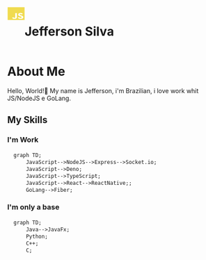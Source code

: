  <div style="display: flex; flex-direction: row;">
  <img align="center"  height="30" width="40" src="https://raw.githubusercontent.com/devicons/devicon/master/icons/javascript/javascript-plain.svg">
  <h1>Jefferson Silva</h1>
</div>

# About Me
Hello, World!🖖 My name is Jefferson, i'm Brazilian, i love work whit JS/NodeJS e GoLang.

## My Skills
### I'm Work 
```mermaid
  graph TD;
      JavaScript-->NodeJS-->Express-->Socket.io;
      JavaScript-->Deno;
      JavaScript-->TypeScript;
      JavaScript-->React-->ReactNative;;
      GoLang-->Fiber;
```

### I'm only a base
```mermaid
  graph TD;
      Java-->JavaFx;
      Python;
      C++;
      C;
```

